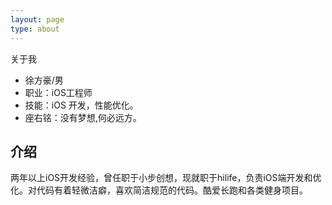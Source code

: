 ```yaml
---
layout: page
type: about
---
```


关于我

* 徐方豪/男
* 职业：iOS工程师
* 技能：iOS 开发，性能优化。
* 座右铭：没有梦想,何必远方。



## 介绍

两年以上iOS开发经验，曾任职于小步创想，现就职于hilife，负责iOS端开发和优化。对代码有着轻微洁癖，喜欢简洁规范的代码。酷爱长跑和各类健身项目。
